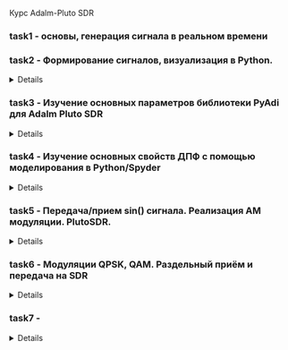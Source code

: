 Курс Adalm-Pluto SDR

### task1 - основы, генерация сигнала в реальном времени

### task2 - Формирование сигналов, визуализация в Python. 


<details>
    test_list.py - Сравнение скорости работы lists и NumPy
<img src= "task2/test_sort_speed.png">

    test_plot.py - Создание графиков с различным стилем отображения

<img src= "task2/type_plot.png">

</details>

### task3 - Изучение основных параметров библиотеки PyAdi для Adalm Pluto SDR

<details>
    Определение наисильнейшего сигнала - 2412 Мгц
    Передача данных на данной частоте
<img src= "task3/signal_data.jpg">
<img src= "task3/signal_data_2.jpg">

    Практика
    Практическое занятие по разделу Дискретизация сигналов

        Значение аналоговой частоты сигнала при частоте дискретизации = 1000 отсчетов/c, которая соответствует нормированной частоте Ω=0.4π рад равна 200 Гц

        Временные диаграммы 

<img src= "task3/sampling_rate_1000.png">
<img src= "task3/sampling_rate_1000_fft.png">

        Частота дискретизации 500 отсчетов/с
        Количество отсчетов сигнала порядка 200 в команде arrange

<img src= "task3/arrange_200.png">

        fft

<img src= "task3/arrange_200_fft.png">

</details>

### task4 - Изучение основных свойств ДПФ с помощью моделирования в  Python/Spyder

<details>
    ds_Fourier.py - дискретное преобразование Фурье
<img src= "task4/image/ds_fourier.png">
    prtask2.py - Преобразование Фурье к сигналу полученному от Adalm_Pluto_SDR



    1. Для заданных значений частоты сигнала и частоты дискретизации получите дискретное колебание, отсчеты посмотрите в Variable Explorer. Далее увеличьте частоту сигнала в несколько раз, при этом так же увеличится и частота дискретизации, но отношение частоты сигнала и частоты дискретизации - нормированная частота останется той же величиной.
    Сравните дискретные отсчеты первого и второго сигналов.
<img src= "task4/image/1.png">

    2. Вычислите шаг частот между точками ДПФ ∆f =fs/N. Определите, в
    какой точке ДПФ находится заданный сигнал.
    fs = 320, N = 256
    ∆f = fs/N = 1.25 
    fс = 20, частота сигнала
    dpf = fc / ∆f = 16

    3. Измените частоту сигнала в целое чисто раз, определите номер точки
    ДПФ для данного сигнала.
<img src= "task4/image/3.png">

    4. Измените количество точек ДПФ до 512. Вычислите шаг частот между
    точками ДПФ ∆f = fs/N. Определите, в какой точке ДПФ находится заданный сигнал.
<img src= "task4/image/4.png">
    5. Задайте сигнал в виде суммы двух колебаний. Вычислите ДПФ сигнала.
<img src= "task4/image/5.png">
    6.  Вычислите ОДПФ сигнала, заданого в частотной области в виде X=np.array([0,0,1,0,0,0,0,0]).
    Задавайте ненулевое значение в различных разрядах. Также задайте значение в комплексной форме X=np.array([0,0,1j,0,0,0,0,0]), поменяйте знак
    мнимой единицы, задайте спектр ДПФ в виде X=np.array([0,0,2-1j,0,0,0,0,0])
    поменяйте знак мнимой единицы. Можно увеличить количество точек до
    16 при одном ненулевом значении.

    X=np.array([0,0,1,0,0,0,0,0]) - 1 график
    X=np.array([0,0,1,0,0,0,1,1]) - 2 график
<img src= "task4/image/6_1.png">

    X=np.array([0,0,1j,0,0,0,0,0]) - 1 график
    X=np.array([0,0,-1j,0,0,0,0,0]) - 2 график
    
<img src= "task4/image/6_2.png">

    X=np.array([0,0,2+1j,0,0,0,0,0]) - 1 график
    X=np.array([0,0,2-1j,0,0,0,0,0]) - 2 график
<img src= "task4/image/6_3.png">

    X=np.array([0,0,2+1j,0,0,0,0,1,1j,0,0,2,1,1,1,0])
<img src= "task4/image/6_4.png">

</details>

### task5 - Передача/прием sin() сигнала. Реализация АМ модуляции. PlutoSDR.

<details>
    Передача одиночного сигнала

<img src= "task5/image/image1.jpg">

    Передача двоичного кода символа
    В данном случае передана последовательность: 0101010101

<img src= "task5/image/image2.jpg">

    Передача двоичного кода символа с сообщением синхронизации
    В данном случае передана последовательность: 11111111110101010101

<img src= "task5/image/image3.jpg">
</details>

### task6 - Модуляции QPSK, QAM. Раздельный приём и передача на SDR

<details>

    file1.py - Программа взятая за основу (Моделирование сигнала, накладывание шума, декодирование)
    
<details>
<summary>Графики file1.py</summary>
<img src= "task6/img/base/1.png">
<img src= "task6/img/base/2.png">
<img src= "task6/img/base/3.png">



</details>

    file2.py - Отправленный и полученный сигнал соответственно

<img src= "task6/img/1.jpg">

    file3.py - спектр полученного сигнала
<img src= "task6/img/2.jpg">


    file4_e3.py - другой вид представления полученного сигнала
<img src= "task6/img/4.jpg">
<img src= "task6/img/5.jpg">
</details>

### task7 - 

<details>

    file1.py - программа способная работать как передатчик так и отправитель сигнала
    Сформированный сигнал
<img src= "task7/img/1.jpg">

    Полученный сигнал

<img src= "task7/img/3.jpg">    

<img src= "task7/img/4.png"> 

</details>



